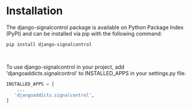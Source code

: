 # Installation

The django-signalcontrol package is available on Python Package Index (PyPI) and can be installed via pip with the
following command:

```console
pip install django-signalcontrol
```

<br/>

To use django-signalcontrol in your project, add 'djangoaddicts.signalcontrol' to INSTALLED_APPS in your settings.py file.

```python
INSTALLED_APPS = [
    ...
   'djangoaddicts.signalcontrol',
]
```

<br/>

